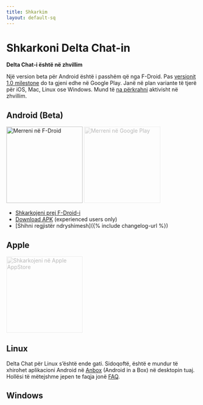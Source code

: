 ```yaml
---
title: Shkarkim
layout: default-sq
---
```


# Shkarkoni Delta Chat-in

**Delta Chat-i është  në zhvillim**

Një version beta për Android është i passhëm që nga F-Droid. Pas [versionit 1.0 milestone](https://github.com/deltachat/deltachat-android/milestone/1) do ta gjeni edhe në Google Play.
Janë në plan variante të tjerë për iOS, Mac, Linux ose Windows.
Mund të [na përkrahni](contribute) aktivisht në zhvillim.


## Android (Beta)

[<img src="../assets/home/get-it-on-fdroid.png" alt="Merreni në F-Droid" width="200" />](https://f-droid.org/app/com.b44t.messenger)
<img src="../assets/home/get-it-on-gplay.png" alt="Merreni në Google Play" width="200" style="filter: opacity(.3) grayscale(100%);" />

* [Shkarkojeni prej F-Droid-i](https://f-droid.org/app/com.b44t.messenger)
* [Download APK](https://github.com/deltachat/deltachat-android/releases) (experienced users only)
* [Shihni regjistër ndryshimesh]({% include changelog-url %})


## Apple

<img src="../assets/home/get-it-on-ios.png" alt="Shkarkojeni në Apple AppStore" width="200" style="filter: opacity(.3) grayscale(100%);" />

## Linux

Delta Chat për Linux s’është ende gati. Sidoqoftë, është e mundur të xhirohet aplikacioni Android në [Anbox](https://anbox.io) (Android in a Box) në desktopin tuaj.
Hollësi të mëtejshme jepen te faqja jonë [FAQ](help#multiclient).

## Windows


